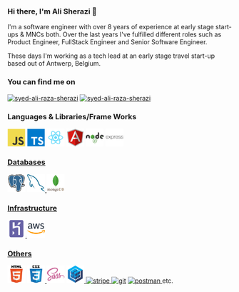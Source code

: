 ### Hi there, I'm Ali Sherazi 👋

I'm a software engineer with over 8 years of experience at early stage start-ups & MNCs both. Over the last years I've fulfilled different roles such as Product Engineer, FullStack Engineer and Senior Software Engineer.

These days I'm working as a tech lead at an early stage travel start-up based out of Antwerp, Belgium.

<h3 align="left">You can find me on</h3>
<p align="left">
<a href="https://www.linkedin.com/in/syedalirazasherazi/" target="blank"><img align="center" src="https://cdn.jsdelivr.net/npm/simple-icons@3.0.1/icons/linkedin.svg" alt="syed-ali-raza-sherazi" height="25" width="30" /></a>
<a href="mailto:syedd.sherazi@gmail.com" target="blank"><img align="center" src="https://cdn.jsdelivr.net/npm/simple-icons@3.0.1/icons/gmail.svg" alt="syed-ali-raza-sherazi" height="25" width="30" /></a>



   
<h3 align="left">Languages & Libraries/Frame Works</h3>
<p align="left">
<a href="https://developer.mozilla.org/en-US/docs/Web/JavaScript" target="_blank"><img src="https://raw.githubusercontent.com/devicons/devicon/master/icons/javascript/javascript-original.svg" alt="javascript" width="40" height="40"/></a>
<a href="https://www.typescriptlang.org/" target="_blank"><img src="https://raw.githubusercontent.com/devicons/devicon/master/icons/typescript/typescript-original.svg" alt="typescript" width="40" height="40"/></a>
<a href="https://reactjs.org/" target="_blank"><img width="40" height="40" src="https://raw.githubusercontent.com/github/explore/80688e429a7d4ef2fca1e82350fe8e3517d3494d/topics/react/react.png" alt="react"></a>
<a href="https://angular.io/" target="_blank"><img src="https://raw.githubusercontent.com/devicons/devicon/master/icons/angularjs/angularjs-original.svg" alt="angular" width="40" height="40"/></a>
<a href="https://nodejs.org" target="_blank" rel="noreferrer"> <img src="https://raw.githubusercontent.com/devicons/devicon/master/icons/nodejs/nodejs-original-wordmark.svg" alt="nodejs" width="40" height="40"/></a>
<a href="https://expressjs.com" target="_blank" rel="noreferrer"> <img src="https://raw.githubusercontent.com/devicons/devicon/master/icons/express/express-original-wordmark.svg" alt="express" width="40" height="40"/>
</p>



<h3 align="left">Databases</h3>
<p align="left">
<a href="https://www.postgresql.org/" target="_blank"><img src="https://raw.githubusercontent.com/devicons/devicon/master/icons/postgresql/postgresql-original.svg" alt="postgres" width="40" height="40"/></a>
<a href="https://www.mysql.com/" target="_blank" rel="noreferrer"> <img src="https://raw.githubusercontent.com/devicons/devicon/master/icons/mysql/mysql-original.svg" alt="mysql" width="40" height="40"/>
<a href="https://www.mongodb.com/" target="_blank" rel="noreferrer"> <img src="https://raw.githubusercontent.com/devicons/devicon/master/icons/mongodb/mongodb-original-wordmark.svg" alt="mongodb" width="40" height="40"/>
</p>



<h3 align="left">Infrastructure</h3>
<p align="left">
<a href="https://www.heroku.com/" target="_blank" rel="noreferrer"> <img src="https://raw.githubusercontent.com/devicons/devicon/master/icons/heroku/heroku-plain.svg" alt="heroku" width="40" height="40"/>
<a href="https://aws.amazon.com/" target="_blank" rel="noreferrer"> <img src="https://github.com/devicons/devicon/blob/master/icons/amazonwebservices/amazonwebservices-original-wordmark.svg" alt="amazon-aws" width="40" height="40"/>
</p>

<h3 align="left">Others</h3>
<p align="left">
<a href="https://developer.mozilla.org/en-US/docs/Web/HTML" target="_blank"> <img src="https://raw.githubusercontent.com/devicons/devicon/master/icons/html5/html5-original-wordmark.svg" alt="html5" width="40" height="40"/></a> 
<a href="https://developer.mozilla.org/en-US/docs/Web/CSS" target="_blank"> <img src="https://raw.githubusercontent.com/devicons/devicon/master/icons/css3/css3-original-wordmark.svg" alt="css3" width="40" height="40"/>
<a href="https://sass-lang.com/" target="_blank" rel="noreferrer"> <img src="https://raw.githubusercontent.com/devicons/devicon/master/icons/sass/sass-original.svg" alt="sass-scss" width="40" height="40"/></a>
<a href="https://sequelize.org/" target="_blank" rel="noreferrer"> <img src="https://raw.githubusercontent.com/devicons/devicon/master/icons/sequelize/sequelize-original.svg" alt="sequelize" width="40" height="40"/>
<a href="https://stripe.com/en-gb-us" target="_blank" rel="noreferrer"> <img src="https://www.vectorlogo.zone/logos/stripe/stripe-ar21.svg" alt="stripe" width="40" height="40"/>
<a href="https://git-scm.com/" target="_blank"> <img src="https://www.vectorlogo.zone/logos/git-scm/git-scm-icon.svg" alt="git" width="40" height="40"/></a>
<a href="https://postman.com" target="_blank" rel="noreferrer"> <img src="https://www.vectorlogo.zone/logos/getpostman/getpostman-icon.svg" alt="postman" width="40" height="40"/> </a> etc.
</p>









<!--
**syeddsherazi/syeddsherazi** is a ✨ _special_ ✨ repository because its `README.md` (this file) appears on your GitHub profile.

Here are some ideas to get you started:

- 🔭 I’m currently working on ...
- 🌱 I’m currently learning ...
- 👯 I’m looking to collaborate on ...
- 🤔 I’m looking for help with ...
- 💬 Ask me about ...
- 📫 How to reach me: ...
- 😄 Pronouns: ...
- ⚡ Fun fact: ...
-->
